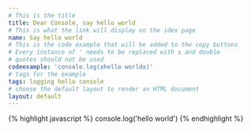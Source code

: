 ```yaml
---
# This is the title
title: Dear Console, say hello world
# This is what the link will display on the idex page
name: Say hello world
# This is the code example that will be added to the copy buttons
# Every instance of ' needs to be replaced with ± and double
# quotes should not be used
codeexample: 'console.log(±hello world±)'
# tags for the example
tags: logging hello console
# choose the default layout to render an HTML document
layout: default
---
```


{% highlight javascript %}
console.log('hello world')
{% endhighlight %}